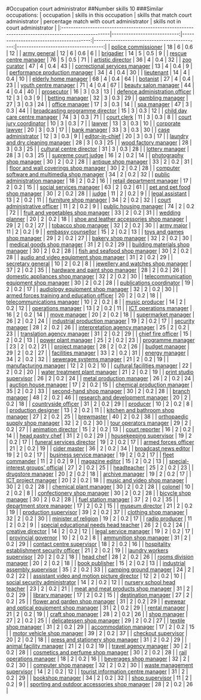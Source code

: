 #Occupation court administrator
##Number skills 10
###Similar occupations:
| occupation                                                                                        |   skills in this occupation |   skills that match court administrator |   percentage match with court administrator |   skills not in court administrator |
|:--------------------------------------------------------------------------------------------------|----------------------------:|----------------------------------------:|--------------------------------------------:|------------------------------------:|
| [police commissioner](police_commissioner.md)                                                     |                          18 |                                       6 |                                         0.6 |                                  12 |
| [army general](army_general.md)                                                                   |                          12 |                                       6 |                                         0.6 |                                   6 |
| [brigadier](brigadier.md)                                                                         |                          14 |                                       5 |                                         0.5 |                                   9 |
| [rescue centre manager](rescue_centre_manager.md)                                                 |                          76 |                                       5 |                                         0.5 |                                  71 |
| [artistic director](artistic_director.md)                                                         |                          36 |                                       4 |                                         0.4 |                                  32 |
| [zoo curator](zoo_curator.md)                                                                     |                          47 |                                       4 |                                         0.4 |                                  43 |
| [correctional services manager](correctional_services_manager.md)                                 |                          13 |                                       4 |                                         0.4 |                                   9 |
| [performance production manager](performance_production_manager.md)                               |                          34 |                                       4 |                                         0.4 |                                  30 |
| [lieutenant](lieutenant.md)                                                                       |                          14 |                                       4 |                                         0.4 |                                  10 |
| [elderly home manager](elderly_home_manager.md)                                                   |                          68 |                                       4 |                                         0.4 |                                  64 |
| [botanist](botanist.md)                                                                           |                          27 |                                       4 |                                         0.4 |                                  23 |
| [youth centre manager](youth_centre_manager.md)                                                   |                          71 |                                       4 |                                         0.4 |                                  67 |
| [beauty salon manager](beauty_salon_manager.md)                                                   |                          44 |                                       4 |                                         0.4 |                                  40 |
| [prosecutor](prosecutor.md)                                                                       |                          16 |                                       3 |                                         0.3 |                                  13 |
| [defence administration officer](defence_administration_officer.md)                               |                          12 |                                       3 |                                         0.3 |                                   9 |
| [betting manager](betting_manager.md)                                                             |                          32 |                                       3 |                                         0.3 |                                  29 |
| [gambling manager](gambling_manager.md)                                                           |                          27 |                                       3 |                                         0.3 |                                  24 |
| [office manager](office_manager.md)                                                               |                          17 |                                       3 |                                         0.3 |                                  14 |
| [spa manager](spa_manager.md)                                                                     |                          47 |                                       3 |                                         0.3 |                                  44 |
| [broadcasting programme director](broadcasting_programme_director.md)                             |                          15 |                                       3 |                                         0.3 |                                  12 |
| [child day care centre manager](child_day_care_centre_manager.md)                                 |                          74 |                                       3 |                                         0.3 |                                  71 |
| [court clerk](court_clerk.md)                                                                     |                          11 |                                       3 |                                         0.3 |                                   8 |
| [court jury coordinator](court_jury_coordinator.md)                                               |                          10 |                                       3 |                                         0.3 |                                   7 |
| [lawyer](lawyer.md)                                                                               |                          13 |                                       3 |                                         0.3 |                                  10 |
| [corporate lawyer](corporate_lawyer.md)                                                           |                          20 |                                       3 |                                         0.3 |                                  17 |
| [bank manager](bank_manager.md)                                                                   |                          33 |                                       3 |                                         0.3 |                                  30 |
| [case administrator](case_administrator.md)                                                       |                          12 |                                       3 |                                         0.3 |                                   9 |
| [editor-in-chief](editor-in-chief.md)                                                             |                          20 |                                       3 |                                         0.3 |                                  17 |
| [laundry and dry cleaning manager](laundry_and_dry_cleaning_manager.md)                           |                          28 |                                       3 |                                         0.3 |                                  25 |
| [wood factory manager](wood_factory_manager.md)                                                   |                          28 |                                       3 |                                         0.3 |                                  25 |
| [cultural centre director](cultural_centre_director.md)                                           |                          31 |                                       3 |                                         0.3 |                                  28 |
| [lottery manager](lottery_manager.md)                                                             |                          28 |                                       3 |                                         0.3 |                                  25 |
| [supreme court judge](supreme_court_judge.md)                                                     |                          16 |                                       2 |                                         0.2 |                                  14 |
| [photography shop manager](photography_shop_manager.md)                                           |                          30 |                                       2 |                                         0.2 |                                  28 |
| [antique shop manager](antique_shop_manager.md)                                                   |                          33 |                                       2 |                                         0.2 |                                  31 |
| [floor and wall coverings shop manager](floor_and_wall_coverings_shop_manager.md)                 |                          30 |                                       2 |                                         0.2 |                                  28 |
| [computer software and multimedia shop manager](computer_software_and_multimedia_shop_manager.md) |                          34 |                                       2 |                                         0.2 |                                  32 |
| [public administration manager](public_administration_manager.md)                                 |                          18 |                                       2 |                                         0.2 |                                  16 |
| [retail department manager](retail_department_manager.md)                                         |                          17 |                                       2 |                                         0.2 |                                  15 |
| [social services manager](social_services_manager.md)                                             |                          63 |                                       2 |                                         0.2 |                                  61 |
| [pet and pet food shop manager](pet_and_pet_food_shop_manager.md)                                 |                          30 |                                       2 |                                         0.2 |                                  28 |
| [judge](judge.md)                                                                                 |                          11 |                                       2 |                                         0.2 |                                   9 |
| [legal assistant](legal_assistant.md)                                                             |                          13 |                                       2 |                                         0.2 |                                  11 |
| [furniture shop manager](furniture_shop_manager.md)                                               |                          34 |                                       2 |                                         0.2 |                                  32 |
| [court administrative officer](court_administrative_officer.md)                                   |                          11 |                                       2 |                                         0.2 |                                   9 |
| [public housing manager](public_housing_manager.md)                                               |                          74 |                                       2 |                                         0.2 |                                  72 |
| [fruit and vegetables shop manager](fruit_and_vegetables_shop_manager.md)                         |                          33 |                                       2 |                                         0.2 |                                  31 |
| [wedding planner](wedding_planner.md)                                                             |                          20 |                                       2 |                                         0.2 |                                  18 |
| [shoe and leather accessories shop manager](shoe_and_leather_accessories_shop_manager.md)         |                          29 |                                       2 |                                         0.2 |                                  27 |
| [tobacco shop manager](tobacco_shop_manager.md)                                                   |                          32 |                                       2 |                                         0.2 |                                  30 |
| [army major](army_major.md)                                                                       |                          11 |                                       2 |                                         0.2 |                                   9 |
| [embassy counsellor](embassy_counsellor.md)                                                       |                          15 |                                       2 |                                         0.2 |                                  13 |
| [toys and games shop manager](toys_and_games_shop_manager.md)                                     |                          29 |                                       2 |                                         0.2 |                                  27 |
| [bakery shop manager](bakery_shop_manager.md)                                                     |                          32 |                                       2 |                                         0.2 |                                  30 |
| [medical goods shop manager](medical_goods_shop_manager.md)                                       |                          31 |                                       2 |                                         0.2 |                                  29 |
| [building materials shop manager](building_materials_shop_manager.md)                             |                          30 |                                       2 |                                         0.2 |                                  28 |
| [fish and seafood shop manager](fish_and_seafood_shop_manager.md)                                 |                          30 |                                       2 |                                         0.2 |                                  28 |
| [audio and video equipment shop manager](audio_and_video_equipment_shop_manager.md)               |                          31 |                                       2 |                                         0.2 |                                  29 |
| [secretary general](secretary_general.md)                                                         |                          10 |                                       2 |                                         0.2 |                                   8 |
| [jewellery and watches shop manager](jewellery_and_watches_shop_manager.md)                       |                          37 |                                       2 |                                         0.2 |                                  35 |
| [hardware and paint shop manager](hardware_and_paint_shop_manager.md)                             |                          28 |                                       2 |                                         0.2 |                                  26 |
| [domestic appliances shop manager](domestic_appliances_shop_manager.md)                           |                          32 |                                       2 |                                         0.2 |                                  30 |
| [telecommunication equipment shop manager](telecommunication_equipment_shop_manager.md)           |                          30 |                                       2 |                                         0.2 |                                  28 |
| [publications coordinator](publications_coordinator.md)                                           |                          19 |                                       2 |                                         0.2 |                                  17 |
| [audiology equipment shop manager](audiology_equipment_shop_manager.md)                           |                          32 |                                       2 |                                         0.2 |                                  30 |
| [armed forces training and education officer](armed_forces_training_and_education_officer.md)     |                          20 |                                       2 |                                         0.2 |                                  18 |
| [telecommunications manager](telecommunications_manager.md)                                       |                          10 |                                       2 |                                         0.2 |                                   8 |
| [music producer](music_producer.md)                                                               |                          14 |                                       2 |                                         0.2 |                                  12 |
| [operations manager](operations_manager.md)                                                       |                          13 |                                       2 |                                         0.2 |                                  11 |
| [ICT operations manager](ICT_operations_manager.md)                                               |                          16 |                                       2 |                                         0.2 |                                  14 |
| [move manager](move_manager.md)                                                                   |                          20 |                                       2 |                                         0.2 |                                  18 |
| [supermarket manager](supermarket_manager.md)                                                     |                          26 |                                       2 |                                         0.2 |                                  24 |
| [industrial production manager](industrial_production_manager.md)                                 |                          19 |                                       2 |                                         0.2 |                                  17 |
| [security manager](security_manager.md)                                                           |                          28 |                                       2 |                                         0.2 |                                  26 |
| [interpretation agency manager](interpretation_agency_manager.md)                                 |                          25 |                                       2 |                                         0.2 |                                  23 |
| [translation agency manager](translation_agency_manager.md)                                       |                          31 |                                       2 |                                         0.2 |                                  29 |
| [chief fire officer](chief_fire_officer.md)                                                       |                          15 |                                       2 |                                         0.2 |                                  13 |
| [power plant manager](power_plant_manager.md)                                                     |                          25 |                                       2 |                                         0.2 |                                  23 |
| [programme manager](programme_manager.md)                                                         |                          23 |                                       2 |                                         0.2 |                                  21 |
| [project manager](project_manager.md)                                                             |                          28 |                                       2 |                                         0.2 |                                  26 |
| [budget manager](budget_manager.md)                                                               |                          29 |                                       2 |                                         0.2 |                                  27 |
| [facilities manager](facilities_manager.md)                                                       |                          33 |                                       2 |                                         0.2 |                                  31 |
| [energy manager](energy_manager.md)                                                               |                          34 |                                       2 |                                         0.2 |                                  32 |
| [sewerage systems manager](sewerage_systems_manager.md)                                           |                          21 |                                       2 |                                         0.2 |                                  19 |
| [manufacturing manager](manufacturing_manager.md)                                                 |                          12 |                                       2 |                                         0.2 |                                  10 |
| [cultural facilities manager](cultural_facilities_manager.md)                                     |                          22 |                                       2 |                                         0.2 |                                  20 |
| [water treatment plant manager](water_treatment_plant_manager.md)                                 |                          21 |                                       2 |                                         0.2 |                                  19 |
| [print studio supervisor](print_studio_supervisor.md)                                             |                          26 |                                       2 |                                         0.2 |                                  24 |
| [metal production manager](metal_production_manager.md)                                           |                          26 |                                       2 |                                         0.2 |                                  24 |
| [auction house manager](auction_house_manager.md)                                                 |                          17 |                                       2 |                                         0.2 |                                  15 |
| [chemical production manager](chemical_production_manager.md)                                     |                          35 |                                       2 |                                         0.2 |                                  33 |
| [second-hand shop manager](second-hand_shop_manager.md)                                           |                          30 |                                       2 |                                         0.2 |                                  28 |
| [branch manager](branch_manager.md)                                                               |                          48 |                                       2 |                                         0.2 |                                  46 |
| [research and development manager](research_and_development_manager.md)                           |                          20 |                                       2 |                                         0.2 |                                  18 |
| [countryside officer](countryside_officer.md)                                                     |                          31 |                                       2 |                                         0.2 |                                  29 |
| [producer](producer.md)                                                                           |                          10 |                                       2 |                                         0.2 |                                   8 |
| [production designer](production_designer.md)                                                     |                          13 |                                       2 |                                         0.2 |                                  11 |
| [kitchen and bathroom shop manager](kitchen_and_bathroom_shop_manager.md)                         |                          27 |                                       2 |                                         0.2 |                                  25 |
| [brewmaster](brewmaster.md)                                                                       |                          40 |                                       2 |                                         0.2 |                                  38 |
| [orthopaedic supply shop manager](orthopaedic_supply_shop_manager.md)                             |                          32 |                                       2 |                                         0.2 |                                  30 |
| [tour operators manager](tour_operators_manager.md)                                               |                          29 |                                       2 |                                         0.2 |                                  27 |
| [animation director](animation_director.md)                                                       |                          15 |                                       2 |                                         0.2 |                                  13 |
| [court reporter](court_reporter.md)                                                               |                          16 |                                       2 |                                         0.2 |                                  14 |
| [head pastry chef](head_pastry_chef.md)                                                           |                          31 |                                       2 |                                         0.2 |                                  29 |
| [housekeeping supervisor](housekeeping_supervisor.md)                                             |                          19 |                                       2 |                                         0.2 |                                  17 |
| [funeral services director](funeral_services_director.md)                                         |                          19 |                                       2 |                                         0.2 |                                  17 |
| [armed forces officer](armed_forces_officer.md)                                                   |                          21 |                                       2 |                                         0.2 |                                  19 |
| [cider master](cider_master.md)                                                                   |                          36 |                                       2 |                                         0.2 |                                  34 |
| [broadcast news editor](broadcast_news_editor.md)                                                 |                          19 |                                       2 |                                         0.2 |                                  17 |
| [business service manager](business_service_manager.md)                                           |                          19 |                                       2 |                                         0.2 |                                  17 |
| [fleet commander](fleet_commander.md)                                                             |                          11 |                                       2 |                                         0.2 |                                   9 |
| [magazine editor](magazine_editor.md)                                                             |                          15 |                                       2 |                                         0.2 |                                  13 |
| [special-interest groups' official](special-interest_groups'_official.md)                         |                          27 |                                       2 |                                         0.2 |                                  25 |
| [headteacher](headteacher.md)                                                                     |                          25 |                                       2 |                                         0.2 |                                  23 |
| [drugstore manager](drugstore_manager.md)                                                         |                          20 |                                       2 |                                         0.2 |                                  18 |
| [archive manager](archive_manager.md)                                                             |                          19 |                                       2 |                                         0.2 |                                  17 |
| [ICT project manager](ICT_project_manager.md)                                                     |                          20 |                                       2 |                                         0.2 |                                  18 |
| [music and video shop manager](music_and_video_shop_manager.md)                                   |                          30 |                                       2 |                                         0.2 |                                  28 |
| [chemical plant manager](chemical_plant_manager.md)                                               |                          30 |                                       2 |                                         0.2 |                                  28 |
| [colonel](colonel.md)                                                                             |                          10 |                                       2 |                                         0.2 |                                   8 |
| [confectionery shop manager](confectionery_shop_manager.md)                                       |                          30 |                                       2 |                                         0.2 |                                  28 |
| [bicycle shop manager](bicycle_shop_manager.md)                                                   |                          30 |                                       2 |                                         0.2 |                                  28 |
| [fuel station manager](fuel_station_manager.md)                                                   |                          37 |                                       2 |                                         0.2 |                                  35 |
| [department store manager](department_store_manager.md)                                           |                          17 |                                       2 |                                         0.2 |                                  15 |
| [museum director](museum_director.md)                                                             |                          21 |                                       2 |                                         0.2 |                                  19 |
| [production supervisor](production_supervisor.md)                                                 |                          39 |                                       2 |                                         0.2 |                                  37 |
| [clothing shop manager](clothing_shop_manager.md)                                                 |                          32 |                                       2 |                                         0.2 |                                  30 |
| [minister of religion](minister_of_religion.md)                                                   |                          19 |                                       2 |                                         0.2 |                                  17 |
| [radio producer](radio_producer.md)                                                               |                          11 |                                       2 |                                         0.2 |                                   9 |
| [special educational needs head teacher](special_educational_needs_head_teacher.md)               |                          26 |                                       2 |                                         0.2 |                                  24 |
| [creative director](creative_director.md)                                                         |                          14 |                                       2 |                                         0.2 |                                  12 |
| [legal service manager](legal_service_manager.md)                                                 |                          19 |                                       2 |                                         0.2 |                                  17 |
| [provincial governor](provincial_governor.md)                                                     |                          10 |                                       2 |                                         0.2 |                                   8 |
| [ammunition shop manager](ammunition_shop_manager.md)                                             |                          31 |                                       2 |                                         0.2 |                                  29 |
| [contact centre supervisor](contact_centre_supervisor.md)                                         |                          18 |                                       2 |                                         0.2 |                                  16 |
| [hospitality establishment security officer](hospitality_establishment_security_officer.md)       |                          21 |                                       2 |                                         0.2 |                                  19 |
| [laundry workers supervisor](laundry_workers_supervisor.md)                                       |                          20 |                                       2 |                                         0.2 |                                  18 |
| [head chef](head_chef.md)                                                                         |                          28 |                                       2 |                                         0.2 |                                  26 |
| [rooms division manager](rooms_division_manager.md)                                               |                          20 |                                       2 |                                         0.2 |                                  18 |
| [book publisher](book_publisher.md)                                                               |                          15 |                                       2 |                                         0.2 |                                  13 |
| [industrial assembly supervisor](industrial_assembly_supervisor.md)                               |                          35 |                                       2 |                                         0.2 |                                  33 |
| [camping ground manager](camping_ground_manager.md)                                               |                          24 |                                       2 |                                         0.2 |                                  22 |
| [assistant video and motion picture director](assistant_video_and_motion_picture_director.md)     |                          12 |                                       2 |                                         0.2 |                                  10 |
| [social security administrator](social_security_administrator.md)                                 |                          14 |                                       2 |                                         0.2 |                                  12 |
| [nursery school head teacher](nursery_school_head_teacher.md)                                     |                          23 |                                       2 |                                         0.2 |                                  21 |
| [meat and meat products shop manager](meat_and_meat_products_shop_manager.md)                     |                          31 |                                       2 |                                         0.2 |                                  29 |
| [library manager](library_manager.md)                                                             |                          17 |                                       2 |                                         0.2 |                                  15 |
| [destination manager](destination_manager.md)                                                     |                          27 |                                       2 |                                         0.2 |                                  25 |
| [flower and garden shop manager](flower_and_garden_shop_manager.md)                               |                          31 |                                       2 |                                         0.2 |                                  29 |
| [eyewear and optical equipment shop manager](eyewear_and_optical_equipment_shop_manager.md)       |                          31 |                                       2 |                                         0.2 |                                  29 |
| [rental manager](rental_manager.md)                                                               |                          21 |                                       2 |                                         0.2 |                                  19 |
| [craft shop manager](craft_shop_manager.md)                                                       |                          28 |                                       2 |                                         0.2 |                                  26 |
| [shop manager](shop_manager.md)                                                                   |                          27 |                                       2 |                                         0.2 |                                  25 |
| [delicatessen shop manager](delicatessen_shop_manager.md)                                         |                          29 |                                       2 |                                         0.2 |                                  27 |
| [textile shop manager](textile_shop_manager.md)                                                   |                          31 |                                       2 |                                         0.2 |                                  29 |
| [accommodation manager](accommodation_manager.md)                                                 |                          17 |                                       2 |                                         0.2 |                                  15 |
| [motor vehicle shop manager](motor_vehicle_shop_manager.md)                                       |                          39 |                                       2 |                                         0.2 |                                  37 |
| [checkout supervisor](checkout_supervisor.md)                                                     |                          20 |                                       2 |                                         0.2 |                                  18 |
| [press and stationery shop manager](press_and_stationery_shop_manager.md)                         |                          31 |                                       2 |                                         0.2 |                                  29 |
| [animal facility manager](animal_facility_manager.md)                                             |                          21 |                                       2 |                                         0.2 |                                  19 |
| [travel agency manager](travel_agency_manager.md)                                                 |                          30 |                                       2 |                                         0.2 |                                  28 |
| [cosmetics and perfume shop manager](cosmetics_and_perfume_shop_manager.md)                       |                          30 |                                       2 |                                         0.2 |                                  28 |
| [rail operations manager](rail_operations_manager.md)                                             |                          18 |                                       2 |                                         0.2 |                                  16 |
| [beverages shop manager](beverages_shop_manager.md)                                               |                          32 |                                       2 |                                         0.2 |                                  30 |
| [computer shop manager](computer_shop_manager.md)                                                 |                          32 |                                       2 |                                         0.2 |                                  30 |
| [waste management supervisor](waste_management_supervisor.md)                                     |                          14 |                                       2 |                                         0.2 |                                  12 |
| [tourist information centre manager](tourist_information_centre_manager.md)                       |                          31 |                                       2 |                                         0.2 |                                  29 |
| [bookshop manager](bookshop_manager.md)                                                           |                          34 |                                       2 |                                         0.2 |                                  32 |
| [shop supervisor](shop_supervisor.md)                                                             |                          11 |                                       2 |                                         0.2 |                                   9 |
| [sporting and outdoor accessories shop manager](sporting_and_outdoor_accessories_shop_manager.md) |                          28 |                                       2 |                                         0.2 |                                  26 |
